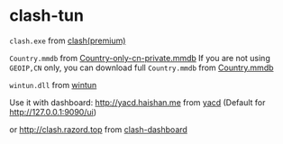 # clash-tun
`clash.exe` from [clash(premium)](https://github.com/Dreamacro/clash/releases/tag/premium)

`Country.mmdb` from [Country-only-cn-private.mmdb](https://github.com/Loyalsoldier/geoip/blob/release/Country-only-cn-private.mmdb) If you are not using `GEOIP,CN` only, you can download full `Country.mmdb` from [Country.mmdb](https://github.com/Loyalsoldier/geoip/blob/release/Country.mmdb)

`wintun.dll` from [wintun](https://www.wintun.net)

Use it with dashboard: http://yacd.haishan.me from [yacd](https://github.com/haishanh/yacd) (Default for http://127.0.0.1:9090/ui)

or http://clash.razord.top from [clash-dashboard](https://github.com/Dreamacro/clash-dashboard)
